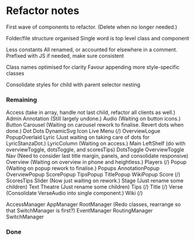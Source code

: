 # Refactor notes
First wave of components to refactor.
(Delete when no longer needed.)

Folder/file structure organised
    Single word is top level class and component

Less constants
    All renamed, or accounted for elsewhere in a comment.
    Prefixed with JS if needed, make sure consistent

Class names optimised for clarity
    Favour appending more style-specific classes

Consolidate styles for child with parent selector nesting

### Remaining

Access (take in array, handle not last child, refactor all clients as well.)
Admin
Annotation (Still largely undone.)
Audio (Waiting on button icons.)
Button
Carousel (Waiting on carousel rework to finalise. Revert dots when done.)
Dot
Dots
DynamicSvg
Icon
Live
    Menu (/)
    OverviewLogue
    PopupOverlaid
Lyric (Just waiting on taking care of dots for LyricStanzaDot.)
LyricColumn (Waiting on access.)
Main
    LeftShelf (do with overviewToggle, dotsToggle, and scoresTips)
    DotsToggle
    OverviewToggle
Nav (Need to consider last title margin, panels, and consolidate responsive)
Overview (Waiting on overview in phone and heightless.)
Players (/)
Popup (Waiting on popup rework to finalise.)
Popups
    AnnotationPopup
    OverviewPopup
    ScorePopup
    TipsPopup
    TitlePopup
    WikiPopup
Score (/)
ScoresTips
Slider (Now just waiting on rework.)
Stage (Just rename some children)
Text
Theatre (Just rename some children)
Tips (/)
Title (/)
Verse (Consolidate VerseAudio into single component.)
Wiki (/)

AccessManager
AppManager
RootManager (Redo classes, rearrange so that SwitchManager is first?)
EventManager
RoutingManager
SwitchManager

### Done
